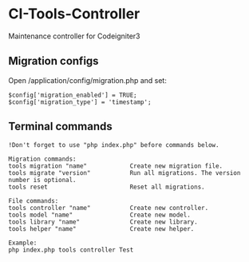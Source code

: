 # CI-Tools-Controller
Maintenance controller for Codeigniter3

Migration configs
-----------------
Open /application/config/migration.php and set:
```
$config['migration_enabled'] = TRUE;
$config['migration_type'] = 'timestamp';
```
Terminal commands
-----------------
```
!Don't forget to use "php index.php" before commands below.

Migration commands:
tools migration "name"            Create new migration file.
tools migrate "version"           Run all migrations. The version number is optional.
tools reset                       Reset all migrations.

File commands:      
tools controller "name"           Create new controller.
tools model "name"                Create new model.
tools library "name"              Create new library.
tools helper "name"               Create new helper.

Example:
php index.php tools controller Test
```
